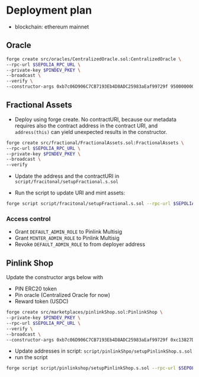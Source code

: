 # Deployment plan

- blockchain: ethereum mainnet

## Oracle

```bash
forge create src/oracles/CentralizedOracle.sol:CentralizedOracle \
--rpc-url $SEPOLIA_RPC_URL \
--private-key $PINDEV_PKEY \
--broadcast \
--verify \
--constructor-args 0xb7c06D906C7CB7193Eb4D8ADC25983aEaf99729f 950000000000000000
```

## Fractional Assets

- Deploy using forge create. No contractURI, because our metadata requires also the contract address in the contract URI, and `address(this)` can yield unexpected results in the constructor.

```bash
forge create src/fractional/FractionalAssets.sol:FractionalAssets \
--rpc-url $SEPOLIA_RPC_URL \
--private-key $PINDEV_PKEY \
--broadcast \
--verify
```

- Update the address and the contractURI in `script/fracitonal/setupFractional.s.sol`

- Run the script to update URI and mint assets:

```bash
forge script script/fracitonal/setupFractional.s.sol --rpc-url $SEPOLIA_RPC_URL --private-key $PINDEV_PKEY --broadcast
```

### Access control

- Grant `DEFAULT_ADMIN_ROLE` to Pinlink Multisig
- Grant `MINTER_ADMIN_ROLE` to Pinlink Multisig
- Revoke `DEFAULT_ADMIN_ROLE` to from deployer address


## Pinlink Shop

Update the constructor args below with
- PIN ERC20 token
- Pin oracle (Centralized Oracle for now)
- Reward token (USDC)

```bash
forge create src/marketplaces/pinlinkShop.sol:PinlinkShop \
--private-key $PINDEV_PKEY \
--rpc-url $SEPOLIA_RPC_URL \
--verify \
--broadcast \
--constructor-args 0xb7c06D906C7CB7193Eb4D8ADC25983aEaf99729f 0xc13827D7B2Cd3309952352D0C030e96bc7b9fcF5 0x31548a5e3504bffd5cd9a350d1dfcc66c1ab7ddb
```

- Update addresses in script: `script/pinlinkShpo/setupPinlinkShop.s.sol`
- run the script 

```bash
forge script script/pinlinkshop/setupPinlinkShop.s.sol --rpc-url $SEPOLIA_RPC_URL --private-key $PINDEV_PKEY --broadcast
```